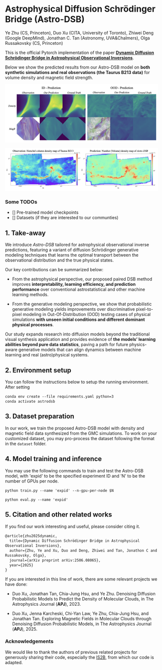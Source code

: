 # Astrophysical Diffusion Schrödinger Bridge (Astro-DSB)

Ye Zhu (CS, Princeton), Duo Xu (CITA, University of Toronto), Zhiwei Deng (Google DeepMind), Jonathan C. Tan (Astronomy, UVA&Chalmers), Olga Russakovsky (CS, Princeton)

This is the official Pytorch implementation of the paper **[Dynamic Diffusion Schrödinger Bridge in Astrophysical Observational Inversions](https://www.arxiv.org/abs/2506.08065)**. 

Below we show the predicted results from our Astro-DSB model on **both synthetic simulations and real observations (the Taurus B213 data)** for volume density and magnetic field strength.

<p align="center">
    <img src="assets/results.png" width="750">

 <p align="center">
    <img src="assets/taurus.png" width="750">


### Some TODOs

- [] Pre-trained model checkpoints
- [] Datasets (if they are interested to our communties)


## 1. Take-away

We introduce *Astro-DSB* tailored for astrophysical observational inverse predictions, featuring a variant of diffusion Schrödinger generative modeling techniques that learns the optimal transport between the observational distribution and the true physical states. 

Our key contributions can be summarized below:

- From the astrophysical perspective, our proposed paired DSB method improves **interpretability, learning efficiency, and prediction performance** over conventional astrostatistical and other machine learning methods.

- From the generative modeling perspective, we show that probabilistic generative modeling yields improvements over discriminative pixel-to-pixel modeling in Out-Of-Distribution (OOD) testing cases of physical simulations **with unseen initial conditions and different dominant physical processes**.

Our study expands research into diffusion models beyond the traditional visual synthesis application and provides evidence of **the models’ learning abilities beyond pure data statistics**, paving a path for future physics-aware generative models that can align dynamics between machine learning and real (astro)physical systems.

## 2. Environment setup

You can follow the instructions below to setup the running environment. After setting 

```
conda env create --file requirements.yaml python=3
conda activate astrodsb
```

## 3. Dataset preparation

In our work, we train the proposed Astro-DSB model with density and magnetic field data synthesized from the GMC simulations. To work on your customized dataset, you may pro-process the dataset following the format in the ```dataset``` folder.

## 4. Model training and inference

You may use the following commands to train and test the Astro-DSB model, with 'expid' to be the specified experiment ID and 'N' to be the number of GPUs per node.

```
python train.py --name 'expid' --n-gpu-per-node $N
```

```
python eval.py --name 'expid' 
```

## 5. Citation and other related works

If you find our work interesting and useful, please consider citing it.
```
@article{zhu2025dynamic,
  title={Dynamic Diffusion Schrödinger Bridge in Astrophysical Observational Inversions},
  author={Zhu, Ye and Xu, Duo and Deng, Zhiwei and Tan, Jonathon C and Russakovsky, Olga},
  journal={arXiv preprint arXiv:2506.08065},
  year={2025}
}
```

If you are interested in this line of work, there are some relevant projects we have done:

- Duo Xu, Jonathan Tan, Chia-Jung Hsu, and Ye Zhu. Denoising Diffusion Probabilistic Models to Predict the Density of Molecular Clouds, in The Astrophysics Journal (**APJ**), 2023.

- Duo Xu, Jenna Karcheski, Chi-Yan Law, Ye Zhu, Chia-Jung Hsu, and Jonathan Tan. Exploring Magnetic Fields in Molecular Clouds through Denoising Diffusion Probabilistic Models, in The Astrophysics Journal (**APJ**), 2025. 


### Acknowledgements

We would like to thank the authors of previous related projects for generously sharing their code, especially the [IS2B](https://github.com/NVlabs/I2SB), from which our code is adapted.
